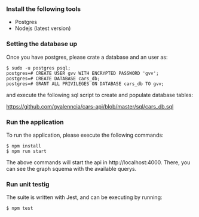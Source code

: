 ### Install the following tools

- Postgres
- Nodejs (latest version)

### Setting the database up

Once you have postgres, please crate a database and an user as:

```
$ sudo -u postgres psql;
postgres=# CREATE USER gvv WITH ENCRYPTED PASSWORD 'gvv';
postgres=# CREATE DATABASE cars_db;
postgres=# GRANT ALL PRIVILEGES ON DATABASE cars_db TO gvv;
```
and execute the following sql script to create and populate database tables:

https://github.com/gvalenncia/cars-api/blob/master/sql/cars_db.sql

### Run the application

To run the application, please execute the following commands:

```
$ npm install
$ npm run start
```

The above commands will start the api in http://localhost:4000. There, you can see the graph squema
with the available querys.

### Run unit testig

The suite is written with Jest, and can be executing by running:

```
$ npm test
```
